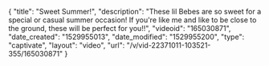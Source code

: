 {
    "title": "Sweet Summer!",
    "description": "These lil Bebes are so sweet for a special or casual summer occasion! If you're like me and like to be close to the ground, these will be perfect for you!!",
    "videoid": "165030871",
    "date_created": "1529955013",
    "date_modified": "1529955200",
    "type": "captivate",
    "layout": "video",
    "url": "\/v\/vid-22371011-103521-355\/165030871"
}
